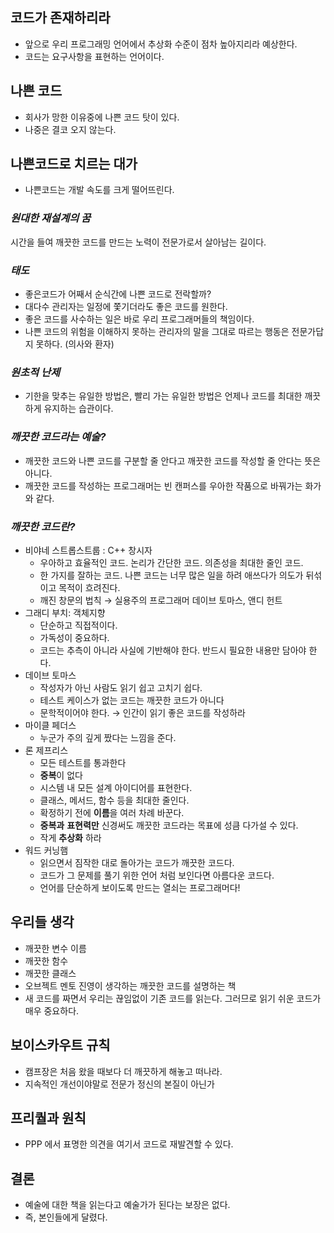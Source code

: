 ## 코드가 존재하리라

- 앞으로 우리 프로그래밍 언어에서 추상화 수준이 점차 높아지리라 예상한다.
- 코드는 요구사항을 표현하는 언어이다.

## 나쁜 코드

- 회사가 망한 이유중에 나쁜 코드 탓이 있다.
- 나중은 결코 오지 않는다.

## 나쁜코드로 치르는 대가

- 나쁜코드는 개발 속도를 크게 떨어뜨린다.

### *원대한 재설계의 꿈*

시간을 들여 깨끗한 코드를 만드는 노력이 전문가로서 살아남는 길이다. 

### *태도*

- 좋은코드가 어째서 순식간에 나쁜 코드로 전락할까?
- 대다수 관리자는 일정에 쫓기더라도 좋은 코드를 원한다.
- 좋은 코드를 사수하는 일은 바로 우리 프로그래머들의 책임이다.
- 나쁜 코드의 위험을 이해하지 못하는 관리자의 말을 그대로 따르는 행동은 전문가답지 못하다. (의사와 환자)

### *원초적 난제*

- 기한을 맞추는 유일한 방법은, 빨리 가는 유일한 방법은 언제나 코드를 최대한 깨끗하게 유지하는 습관이다.

### *깨끗한 코드라는 예술?*

- 깨끗한 코드와 나쁜 코드를 구분할 줄 안다고 깨끗한 코드를 작성할 줄 안다는 뜻은 아니다.
- 깨끗한 코드를 작성하는 프로그래머는 빈 캔퍼스를 우아한 작품으로 바꿔가는 화가와 같다.

### *깨끗한 코드란?*

- 비야네 스트롭스트룹 : C++ 창시자
    - 우아하고 효율적인 코드. 논리가 간단한 코드. 의존성을 최대한 줄인 코드.
    - 한 가지를 잘하는 코드. 나쁜 코드는 너무 많은 일을 하려 애쓰다가 의도가 뒤섞이고 목적이 흐려진다.
    - 깨진 창문의 법칙 → 실용주의 프로그래머 데이브 토마스, 앤디 헌트
- 그래디 부치: 객체지향
    - 단순하고 직접적이다.
    - 가독성이 중요하다.
    - 코드는 추측이 아니라 사실에 기반해야 한다. 반드시 필요한 내용만 담아야 한다.
- 데이브 토마스
    - 작성자가 아닌 사람도 읽기 쉽고 고치기 쉽다.
    - 테스트 케이스가 없는 코드는 깨끗한 코드가 아니다
    - 문학적이어야 한다. → 인간이 읽기 좋은 코드를 작성하라
- 마이클 페더스
    - 누군가 주의 깊게 짰다는 느낌을 준다.
- 론 제프리스
    - 모든 테스트를 통과한다
    - **중복**이 없다
    - 시스템 내 모든 설계 아이디어를 표현한다.
    - 클래스, 메서드, 함수 등을 최대한 줄인다.
    - 확정하기 전에 **이름**을 여러 차례 바꾼다.
    - **중복과** **표현력만** 신경써도 깨끗한 코드라는 목표에 성큼 다가설 수 있다.
    - 작게 **추상화** 하라
- 워드 커닝햄
    - 읽으면서 짐작한 대로 돌아가는 코드가 깨끗한 코드다.
    - 코드가 그 문제를 풀기 위한 언어 처럼 보인다면 아름다운 코드다.
    - 언어를 단순하게 보이도록 만드는 열쇠는 프로그래머다!

## 우리들 생각

- 깨끗한 변수 이름
- 깨끗한 함수
- 깨끗한 클래스
- 오브젝트 멘토 진영이 생각하는 깨끗한 코드를 설명하는 책
- 새 코드를 짜면서 우리는 끊임없이 기존 코드를 읽는다. 그러므로 읽기 쉬운 코드가 매우 중요하다.

## 보이스카우트 규칙

- 캠프장은 처음 왔을 때보다 더 깨끗하게 해놓고 떠나라.
- 지속적인 개선이야말로 전문가 정신의 본질이 아닌가

## 프리퀄과 원칙

- PPP 에서 표명한 의견을 여기서 코드로 재발견할 수 있다.

## 결론

- 예술에 대한 책을 읽는다고 예술가가 된다는 보장은 없다.
- 즉, 본인들에게 달렸다.
